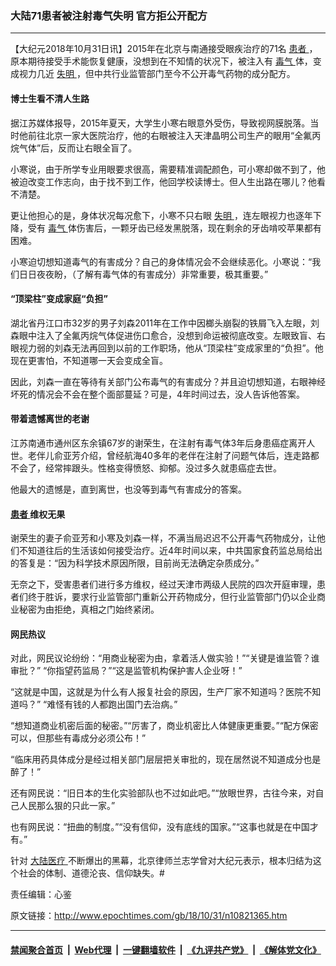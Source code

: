 ### 大陆71患者被注射毒气失明 官方拒公开配方
------------------------

<p>
 【大纪元2018年10月31日讯】2015年在北京与南通接受眼疾治疗的71名
 <a href="http://www.epochtimes.com/gb/tag/%E6%82%A3%E8%80%85.html">
  患者
 </a>
 ，原本期待接受手术能恢复健康，没想到在不知情的状况下，被注入有
 <a href="http://www.epochtimes.com/gb/tag/%E6%AF%92%E6%B0%94.html">
  毒气
 </a>
 体，变成视力几近
 <a href="http://www.epochtimes.com/gb/tag/%E5%A4%B1%E6%98%8E.html">
  失明
 </a>
 ，但中共行业监管部门至今不公开毒气药物的成分配方。
</p>
<h4>
 博士生看不清人生路
</h4>
<p>
 据江苏媒体报导，2015年夏天，大学生小寒右眼意外受伤，导致视网膜脱落。当时他前往北京一家大医院治疗，他的右眼被注入天津晶明公司生产的眼用“全氟丙烷气体”后，反而让右眼全盲了。
</p>
<p>
 小寒说，由于所学专业用眼要求很高，需要精准调配颜色，可小寒却做不到了，他被迫改变工作志向，由于找不到工作，他回学校读博士。但人生出路在哪儿？他看不清楚。
</p>
<p>
 更让他担心的是，身体状况每况愈下，小寒不只右眼
 <a href="http://www.epochtimes.com/gb/tag/%E5%A4%B1%E6%98%8E.html">
  失明
 </a>
 ，连左眼视力也逐年下降，受有
 <a href="http://www.epochtimes.com/gb/tag/%E6%AF%92%E6%B0%94.html">
  毒气
 </a>
 体伤害后，一颗牙齿已经发黑脱落，现在剩余的牙齿啃咬苹果都有困难。
</p>
<p>
 小寒迫切想知道毒气的有害成分？自己的身体情况会不会继续恶化。小寒说：“我们日日夜夜盼，（了解有毒气体的有害成分）非常重要，极其重要。”
</p>
<h4>
 “顶梁柱”变成家庭“负担”
</h4>
<p>
 湖北省丹江口市32岁的男子刘森2011年在工作中因榔头崩裂的铁屑飞入左眼，刘森眼中注入了全氟丙烷气体促进伤口愈合，没想到命运被彻底改变。左眼致盲、右眼视力弱的刘森无法再回到以前的工作职场，他从“顶梁柱”变成家里的“负担”。他现在更害怕，不知道哪一天会变成全盲。
</p>
<p>
 因此，刘森一直在等待有关部门公布毒气的有害成分？并且迫切想知道，右眼神经坏死的情况会不会在整个面部蔓延？可是，4年时间过去，没人告诉他答案。
</p>
<h4>
 带着遗憾离世的老谢
</h4>
<p>
 江苏南通市通州区东余镇67岁的谢荣生，在注射有毒气体3年后身患癌症离开人世。老伴儿俞亚芳介绍，曾经航海40多年的老伴在注射了问题气体后，连走路都不会了，经常摔跟头。性格变得愤怒、抑郁。没过多久就患癌症去世。
</p>
<p>
 他最大的遗憾是，直到离世，也没等到毒气有害成分的答案。
</p>
<h4>
 <a href="http://www.epochtimes.com/gb/tag/%E6%82%A3%E8%80%85.html">
  患者
 </a>
 维权无果
</h4>
<p>
 谢荣生的妻子俞亚芳和小寒及刘森一样，不满当局迟迟不公开毒气药物成分，让他们不知道往后的生活该如何接受治疗。近4年时间以来，中共国家食药监总局给出的答复是：“因为科学技术原因所限，目前尚无法确定杂质成分。”
</p>
<p>
 无奈之下，受害患者们进行多方维权，经过天津市两级人民院的四次开庭审理，患者们终于胜诉，要求行业监管部门重新公开药物成分，但行业监管部门仍以企业商业秘密为由拒绝，真相之门始终紧闭。
</p>
<h4>
 网民热议
</h4>
<p>
 对此，网民议论纷纷：“用商业秘密为由，拿着活人做实验！”“关键是谁监管？谁审批？” “你指望药监局？”“这是监管机构保护害人企业呀！”
</p>
<p>
 “这就是中国，这就是为什么有人报复社会的原因，生产厂家不知道吗？医院不知道吗？” “难怪有钱的人都跑出国门去治病。”
</p>
<p>
 “想知道商业机密后面的秘密。”“厉害了，商业机密比人体健康更重要。”“配方保密可以，但那些有毒成分必须公布！”
</p>
<p>
 “临床用药具体成分是经过相关部门层层把关审批的，现在居然说不知道成分也是醉了！”
</p>
<p>
 还有网民说：“旧日本的生化实验部队也不过如此吧。”“放眼世界，古往今来，对自己人民那么狠的只此一家。”
</p>
<p>
 也有网民说：“扭曲的制度。”“没有信仰，没有底线的国家。”“这事也就是在中国才有。”
</p>
<p>
 针对
 <a href="http://www.epochtimes.com/gb/tag/%E5%A4%A7%E9%99%86%E5%8C%BB%E7%96%97.html">
  大陆医疗
 </a>
 不断爆出的黑幕，北京律师兰志学曾对大纪元表示，根本归结为这个社会的体制、道德沦丧、信仰缺失。#
</p>
<p>
 责任编辑：心鉴
</p>

原文链接：http://www.epochtimes.com/gb/18/10/31/n10821365.htm


------------------------
#### [禁闻聚合首页](https://github.com/gfw-breaker/banned-news/blob/master/README.md) &nbsp;|&nbsp; [Web代理](https://github.com/gfw-breaker/open-proxy/blob/master/README.md) &nbsp;|&nbsp; [一键翻墙软件](https://github.com/gfw-breaker/nogfw/blob/master/README.md) &nbsp;|&nbsp; [《九评共产党》](https://github.com/gfw-breaker/9ping.md/blob/master/README.md#九评之一评共产党是什么) &nbsp;|&nbsp; [《解体党文化》](https://github.com/gfw-breaker/jtdwh.md/blob/master/README.md#绪论)